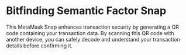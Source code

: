 # Bitfinding Semantic Factor Snap

This MetaMask Snap enhances transaction security by generating a QR code containing your transaction data. By scanning this QR code with another device, you can safely decode and understand your transaction details before confirming it.
